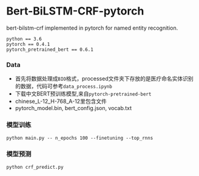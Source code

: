 # Bert-BiLSTM-CRF-pytorch
bert-bilstm-crf implemented in pytorch for named entity recognition.

```
python == 3.6
pytorch == 0.4.1
pytorch_pretrained_bert == 0.6.1
```

### Data
* 首先将数据处理成`BIO`格式，processed文件夹下存放的是医疗命名实体识别的数据，代码可参考`data_process.ipynb`
* 下载中文BERT预训练模型,来自`pytorch-pretrained-bert`
* chinese_L-12_H-768_A-12里包含文件
* pytorch_model.bin, bert_config.json, vocab.txt


### 模型训练
```
python main.py -- n_epochs 100 --finetuning --top_rnns
```


### 模型预测
```
python crf_predict.py
```


